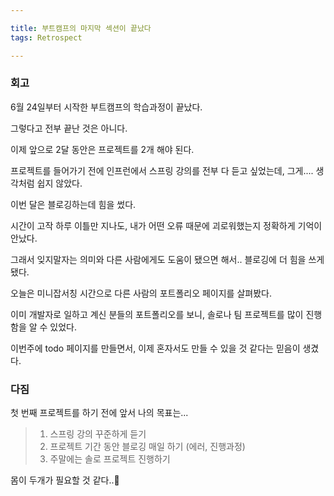 ```yaml
---

title: 부트캠프의 마지막 섹션이 끝났다
tags: Retrospect

---
```




### 회고



6월 24일부터 시작한 부트캠프의 학습과정이 끝났다.

그렇다고 전부 끝난 것은 아니다.

이제 앞으로 2달 동안은 프로젝트를 2개 해야 된다.



프로젝트를 들어가기 전에 인프런에서 스프링 강의를 전부 다 듣고 싶었는데, 그게.... 생각처럼 쉽지 않았다.

이번 달은 블로깅하는데 힘을 썼다.



시간이 고작 하루 이틀만 지나도, 내가 어떤 오류 때문에 괴로워했는지 정확하게 기억이 안났다.

그래서 잊지말자는 의미와 다른 사람에게도 도움이 됐으면 해서.. 블로깅에 더 힘을 쓰게 됐다.



오늘은 미니잡서칭 시간으로 다른 사람의 포트폴리오 페이지를 살펴봤다.

이미 개발자로 일하고 계신 분들의 포트폴리오를 보니, 솔로나 팀 프로젝트를 많이 진행함을 알 수 있었다.

이번주에 todo 페이지를 만들면서, 이제 혼자서도 만들 수 있을 것 같다는 믿음이 생겼다.



### 다짐



첫 번째 프로젝트를 하기 전에 앞서 나의 목표는...

> 1. 스프링 강의 꾸준하게 듣기
> 2. 프로젝트 기간 동안 블로깅 매일 하기 (에러, 진행과정)
> 3. 주말에는 솔로 프로젝트 진행하기



몸이 두개가 필요할 것 같다..🥲